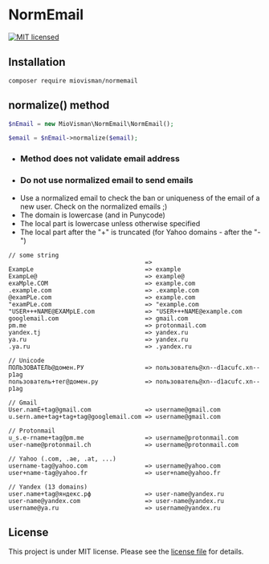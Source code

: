 # NormEmail

[![MIT licensed](https://img.shields.io/badge/license-MIT-blue.svg)](LICENSE)

## Installation
```
composer require miovisman/normemail
```

## normalize() method
``` php
$nEmail = new MioVisman\NormEmail\NormEmail();

$email = $nEmail->normalize($email);
```

* ### Method does not validate email address
* ### Do not use normalized email to send emails
* Use a normalized email to check the ban or uniqueness of the email of a new user. Check on the normalized emails ;)
* The domain is lowercase (and in Punycode)
* The local part is lowercase unless otherwise specified
* The local part after the "+" is truncated (for Yahoo domains - after the "-")

```
// some string
                                      =>
ExampLe                               => example
ExampLe@                              => example@
exaMple.COM                           => example.com
.example.com                          => .example.com
@examPLe.com                          => example.com
"examPLe.com                          => "example.com
"USER+++NAME@EXAMpLE.com              => "USER+++NAME@example.com
googlemail.com                        => gmail.com
pm.me                                 => protonmail.com
yandex.tj                             => yandex.ru
ya.ru                                 => yandex.ru
.ya.ru                                => .yandex.ru

// Unicode
ПОЛЬЗОВАТЕЛЬ@домен.РУ                 => пользователь@xn--d1acufc.xn--p1ag
пользователь+тег@домен.ру             => пользователь@xn--d1acufc.xn--p1ag

// Gmail
User.namE+tag@gmail.com               => username@gmail.com
u.sern.ame+tag+tag+tag@googlemail.com => username@gmail.com

// Protonmail
u_s.e-rname+tag@pm.me                 => username@protonmail.com
user-name@protonmail.ch               => username@protonmail.com

// Yahoo (.com, .ae, .at, ...)
username-tag@yahoo.com                => username@yahoo.com
user+name-tag@yahoo.fr                => user+name@yahoo.fr

// Yandex (13 domains)
user.name+tag@яндекс.рф               => user-name@yandex.ru
user-name@yandex.com                  => user-name@yandex.ru
username@ya.ru                        => username@yandex.ru
```


## License

This project is under MIT license. Please see the [license file](LICENSE) for details.
